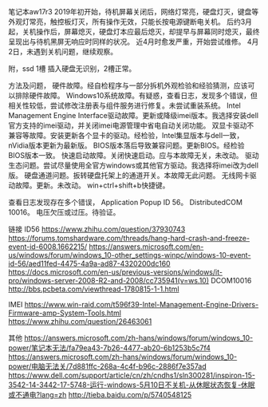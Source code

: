 笔记本aw17r3
2019年初开始，待机屏幕关闭后，网络灯常亮，硬盘灯灭，键盘等外观灯常亮，触控板灯灭，所有操作无效，只能长按电源键断电关机。
后约3月起，关机操作后，屏幕熄灭，硬盘灯本应最后熄灭，却提早与屏幕同时熄灭，最终呈现出与待机黑屏无响应时同样的状况。
近4月时愈发严重，开始尝试维修。
4月2日，未遇到关机问题，继续观察。

附，ssd 1槽 插入硬盘无识别，2槽正常。

方法及问题，
硬件故障。经自检程序与一部分拆机外观检验和经验猜测，应该可以排除硬件故障。
Windows10系统故障。有疑惑，查看日志，发现多个错误，但相关性较低，尝试修改注册表与组件服务进行修复。未尝试重装系统。
Intel Management Engine Interface驱动故障。更新或降级imei版本。我选择安装dell官方支持的imei驱动，并关闭imei电源管理中省电自动关闭功能。
双显卡驱动不兼容等故障。安装更新各个显卡的驱动。经检验，Intel集显版本与dell一致，nVidia版本更新为最新版。
BIOS版本落后导致兼容问题。更新BIOS。经检验BIOS版本一致。
快速启动故障。关闭快速启动。应与本故障无关，未改动。
驱动生态问题。尝试尽量使用全官方windows或其他官方驱动。我选择将imei改为dell版。
硬盘通道问题。扳转硬盘托架上的通道开关。本故障无此问题。
无线网卡驱动故障。更新。未改动。
win+ctrl+shift+b快捷键。


查看日志发现存在多个错误，
Application Popup ID 56。
DistributedCOM 10016。
电压欠压或过压。待验证。

链接
ID56
https://www.zhihu.com/question/37930743
https://forums.tomshardware.com/threads/hang-hard-crash-and-freeze-event-id-6008.1662215/
https://answers.microsoft.com/en-us/windows/forum/windows_10-other_settings-winpc/windows-10-event-id-56/aed11fed-4475-4a9a-ad87-4320200dc160
https://docs.microsoft.com/en-us/previous-versions/windows/it-pro/windows-server-2008-R2-and-2008/cc735941(v=ws.10)
DCOM10016
http://bbs.pcbeta.com/viewthread-1780815-1-1.html

IMEI
https://www.win-raid.com/t596f39-Intel-Management-Engine-Drivers-Firmware-amp-System-Tools.html
https://www.zhihu.com/question/26463061

其他
https://answers.microsoft.com/zh-hans/windows/forum/windows_10-power/笔记本无法/fa79ea43-7b26-4477-ab20-6b1253b5c7f4
https://answers.microsoft.com/zh-hans/windows/forum/windows_10-power/电脑无法关/7d881ffc-268a-4c4f-b96c-2886f7e357ad
https://www.dell.com/support/article/cn/zh/cndhs1/sln300281/inspiron-15-3542-14-3442-17-5748-运行-windows-5月10日不关机-从休眠状态恢复-休眠或不通电?lang=zh
http://tieba.baidu.com/p/5740548125
